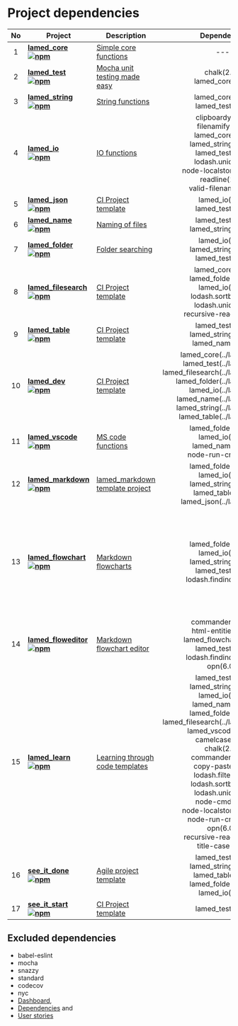 # Project dependencies

No | Project | Description | Dependencies | devDependencies | Total
:----: | -------- | ------------ | :---------------: | :------------: | :-----:
1 | **[lamed_core](https://github.com/perezLamed/lamed_core) <br> [![npm](https://img.shields.io/npm/v/lamed_core.svg)](https://www.npmjs.org/package/lamed_core)** | [Simple core functions](https://github.com/perezLamed/lamed_core/blob/master/doc/functions.md) | ---- | ---- | 0
2 | **[lamed_test](https://github.com/perezLamed/lamed_test) <br> [![npm](https://img.shields.io/npm/v/lamed_test.svg)](https://www.npmjs.org/package/lamed_test)** | [Mocha unit testing made easy](https://github.com/perezLamed/lamed_test/blob/master/doc/functions.md) | chalk(2.4.2)<br>lamed_core(1.0.5) | ---- | 2
3 | **[lamed_string](https://github.com/perezLamed/lamed_string) <br> [![npm](https://img.shields.io/npm/v/lamed_string.svg)](https://www.npmjs.org/package/lamed_string)** | [String functions](https://github.com/perezLamed/lamed_string/blob/master/doc/functions.md) | lamed_core(1.0.5)<br>lamed_test(2.3.5) | ---- | 2
4 | **[lamed_io](https://github.com/perezLamed/lamed_io) <br> [![npm](https://img.shields.io/npm/v/lamed_io.svg)](https://www.npmjs.org/package/lamed_io)** | [IO functions](https://github.com/perezLamed/lamed_io/blob/master/doc/functions.md) | clipboardy(2.1.0)<br>filenamify(4.1.0)<br>lamed_core(1.0.5)<br>lamed_string(1.1.21)<br>lamed_test(2.3.5)<br>lodash.uniq(4.5.0)<br>node-localstorage(1.3.1)<br>readline(1.3.0)<br>valid-filename(3.1.0) | ---- | 9
5 | **[lamed_json](https://github.com/perezLamed/lamed_json) <br> [![npm](https://img.shields.io/npm/v/lamed_json.svg)](https://www.npmjs.org/package/lamed_json)** | [CI Project template](https://github.com/perezLamed/lamed_json/blob/master/doc/functions.md) | lamed_io(1.2.3)<br>lamed_test(2.3.5) | ---- | 2
6 | **[lamed_name](https://github.com/perezLamed/lamed_name) <br> [![npm](https://img.shields.io/npm/v/lamed_name.svg)](https://www.npmjs.org/package/lamed_name)** | [Naming of files](https://github.com/perezLamed/lamed_name/blob/master/doc/functions.md) | lamed_test(2.3.5)<br>lamed_string(1.1.21) | ---- | 2
7 | **[lamed_folder](https://github.com/perezLamed/lamed_folder) <br> [![npm](https://img.shields.io/npm/v/lamed_folder.svg)](https://www.npmjs.org/package/lamed_folder)** | [Folder searching](https://github.com/perezLamed/lamed_folder/blob/master/doc/functions.md) | lamed_io(1.2.3)<br>lamed_string(1.1.21)<br>lamed_test(2.3.5) | ---- | 3
8 | **[lamed_filesearch](https://github.com/perezLamed/lamed_filesearch) <br> [![npm](https://img.shields.io/npm/v/lamed_filesearch.svg)](https://www.npmjs.org/package/lamed_filesearch)** | [CI Project template](https://github.com/perezLamed/lamed_filesearch/blob/master/doc/functions.md) | lamed_core(1.0.5)<br>lamed_folder(1.2.30)<br>lamed_io(1.2.3)<br>lodash.sortby(4.7.0)<br>lodash.uniq(4.5.0)<br>recursive-readdir(2.2.2) | lamed_test(2.3.5) | 7
9 | **[lamed_table](https://github.com/perezLamed/lamed_table) <br> [![npm](https://img.shields.io/npm/v/lamed_table.svg)](https://www.npmjs.org/package/lamed_table)** | [CI Project template](https://github.com/perezLamed/lamed_table/blob/master/doc/functions.md) | lamed_test(2.3.5)<br>lamed_string(1.1.21)<br>lamed_name(1.0.9) | ---- | 3
10 | **[lamed_dev](https://github.com/perezLamed/lamed_dev) <br> [![npm](https://img.shields.io/npm/v/lamed_dev.svg)](https://www.npmjs.org/package/lamed_dev)** | [CI Project template](https://github.com/perezLamed/lamed_dev/blob/master/doc/functions.md) | lamed_core(../lamed_core)<br>lamed_test(../lamed_test)<br>lamed_filesearch(../lamed_filesearch)<br>lamed_folder(../lamed_folder)<br>lamed_io(../lamed_io)<br>lamed_name(../lamed_name)<br>lamed_string(../lamed_string)<br>lamed_table(../lamed_table) | ---- | 8
11 | **[lamed_vscode](https://github.com/perezLamed/lamed_vscode) <br> [![npm](https://img.shields.io/npm/v/lamed_vscode.svg)](https://www.npmjs.org/package/lamed_vscode)** | [MS code functions](https://github.com/perezLamed/lamed_vscode/blob/master/doc/functions.md) | lamed_folder(1.2.31)<br>lamed_io(1.2.3)<br>lamed_name(1.0.9)<br>node-run-cmd(1.0.1) | lamed_test(2.3.5) | 5
12 | **[lamed_markdown](https://github.com/perezLamed/lamed_markdown) <br> [![npm](https://img.shields.io/npm/v/lamed_markdown.svg)](https://www.npmjs.org/package/lamed_markdown)** | [lamed_markdown template project](https://github.com/perezLamed/lamed_markdown/blob/master/doc/functions.md) | lamed_folder(1.2.31)<br>lamed_io(1.2.3)<br>lamed_string(1.1.21)<br>lamed_table(0.0.6)<br>lamed_json(../lamed_json) | lamed_test(2.3.5) | 6
13 | **[lamed_flowchart](https://github.com/perezLamed/lamed_flowchart) <br> [![npm](https://img.shields.io/npm/v/lamed_flowchart.svg)](https://www.npmjs.org/package/lamed_flowchart)** | [Markdown flowcharts](https://github.com/perezLamed/lamed_flowchart/blob/master/doc/functions.md) | lamed_folder(1.2.31)<br>lamed_io(1.2.3)<br>lamed_string(1.1.21)<br>lamed_test(2.3.5)<br>lodash.findindex(4.6.0) | expect(24.8.0)<br>html-entities(1.2.1)<br>opn(6.0.0)<br>uglifyjs-webpack-plugin(2.1.3)<br>webpack(4.35.0)<br>webpack-cli(3.3.4)<br>webpack-strip-block(0.2.0) | 12
14 | **[lamed_floweditor](https://github.com/perezLamed/lamed_floweditor) <br> [![npm](https://img.shields.io/npm/v/lamed_floweditor.svg)](https://www.npmjs.org/package/lamed_floweditor)** | [Markdown flowchart editor](https://github.com/perezLamed/lamed_floweditor/blob/master/doc/functions.md) | commander(2.20.0)<br>html-entities(1.2.1)<br>lamed_flowchart(1.0.36)<br>lamed_test(2.3.5)<br>lodash.findindex(4.6.0)<br>opn(6.0.0) | expect(24.8.0) | 7
15 | **[lamed_learn](https://github.com/perezLamed/lamed_learn) <br> [![npm](https://img.shields.io/npm/v/lamed_learn.svg)](https://www.npmjs.org/package/lamed_learn)** | [Learning through code templates](https://github.com/perezLamed/lamed_learn/blob/master/doc/functions.md) | lamed_test(2.3.5)<br>lamed_string(1.1.21)<br>lamed_io(1.2.3)<br>lamed_name(1.0.9)<br>lamed_folder(1.2.31)<br>lamed_filesearch(../lamed_filesearch)<br>lamed_vscode(0.0.24)<br>camelcase(5.3.1)<br>chalk(2.4.2)<br>commander(2.20.0)<br>copy-paste(1.3.0)<br>lodash.filter(4.6.0)<br>lodash.sortby(4.7.0)<br>lodash.uniq(4.5.0)<br>node-cmd(3.0.0)<br>node-localstorage(1.3.1)<br>node-run-cmd(1.0.1)<br>opn(6.0.0)<br>recursive-readdir(2.2.2)<br>title-case(2.1.1) | ---- | 20
16 | **[see_it_done](https://github.com/perezLamed/see_it_done) <br> [![npm](https://img.shields.io/npm/v/see_it_done.svg)](https://www.npmjs.org/package/see_it_done)** | [Agile project template](https://github.com/perezLamed/see_it_done/blob/master/doc/functions.md) | lamed_test(2.3.5)<br>lamed_string(1.1.21)<br>lamed_table(0.0.5)<br>lamed_folder(1.2.31)<br>lamed_io(1.2.3) | ---- | 5
17 | **[see_it_start](https://github.com/perezLamed/see_it_start) <br> [![npm](https://img.shields.io/npm/v/see_it_start.svg)](https://www.npmjs.org/package/see_it_start)** | [CI Project template](https://github.com/perezLamed/see_it_start/blob/master/doc/functions.md) | lamed_test(2.3.5) | ---- | 1

## Excluded dependencies

- babel-eslint
- mocha
- snazzy
- standard
- codecov
- nyc
- [Dashboard](./Dashboard.md),
- [Dependencies](./Dependencies.md) and
- [User stories](./UserStories.md)